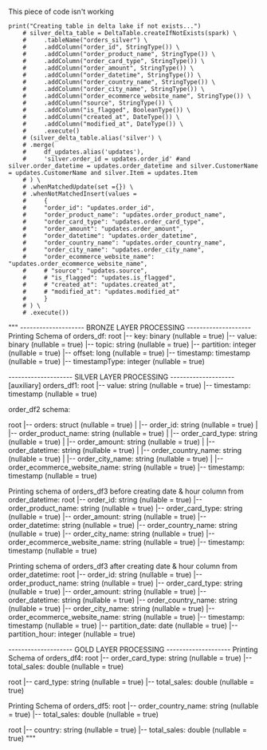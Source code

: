 This piece of code isn't working
```
print("Creating table in delta lake if not exists...")
    # silver_delta_table = DeltaTable.createIfNotExists(spark) \
    #     .tableName("orders_silver") \
    #     .addColumn("order_id", StringType()) \
    #     .addColumn("order_product_name", StringType()) \
    #     .addColumn("order_card_type", StringType()) \
    #     .addColumn("order_amount", StringType()) \
    #     .addColumn("order_datetime", StringType()) \
    #     .addColumn("order_country_name", StringType()) \
    #     .addColumn("order_city_name", StringType()) \
    #     .addColumn("order_ecommerce_website_name", StringType()) \
    #     .addColumn("source", StringType()) \
    #     .addColumn("is_flagged", BooleanType()) \
    #     .addColumn("created_at", DateType()) \
    #     .addColumn("modified_at", DateType()) \
    #     .execute()
    # (silver_delta_table.alias('silver') \
    # .merge(
    #     df_updates.alias('updates'),
    #     'silver.order_id = updates.order_id' #and silver.order_datetime = updates.order_datetime and silver.CustomerName = updates.CustomerName and silver.Item = updates.Item
    # ) \
    # .whenMatchedUpdate(set ={}) \
    # .whenNotMatchedInsert(values =
    #     {
    #     "order_id": "updates.order_id",
    #     "order_product_name": "updates.order_product_name",
    #     "order_card_type": "updates.order_card_type",
    #     "order_amount": "updates.order_amount",
    #     "order_datetime": "updates.order_datetime",
    #     "order_country_name": "updates.order_country_name",
    #     "order_city_name": "updates.order_city_name",
    #     "order_ecommerce_website_name": "updates.order_ecommerce_website_name",
    #     # "source": "updates.source",
    #     # "is_flagged": "updates.is_flagged",
    #     # "created_at": "updates.created_at",
    #     # "modified_at": "updates.modified_at"
    #     }
    # ) \
    # .execute())
```

"""
-------------------- BRONZE LAYER PROCESSING --------------------
Printing Schema of orders_df: 
root
 |-- key: binary (nullable = true)
 |-- value: binary (nullable = true)
 |-- topic: string (nullable = true)
 |-- partition: integer (nullable = true)
 |-- offset: long (nullable = true)
 |-- timestamp: timestamp (nullable = true)
 |-- timestampType: integer (nullable = true)

-------------------- SILVER LAYER PROCESSING --------------------
[auxiliary] orders_df1: 
root
 |-- value: string (nullable = true)
 |-- timestamp: timestamp (nullable = true)

order_df2 schema: 

root
 |-- orders: struct (nullable = true)
 |    |-- order_id: string (nullable = true)
 |    |-- order_product_name: string (nullable = true)
 |    |-- order_card_type: string (nullable = true)
 |    |-- order_amount: string (nullable = true)
 |    |-- order_datetime: string (nullable = true)
 |    |-- order_country_name: string (nullable = true)
 |    |-- order_city_name: string (nullable = true)
 |    |-- order_ecommerce_website_name: string (nullable = true)
 |-- timestamp: timestamp (nullable = true)

Printing schema of orders_df3 before creating date & hour column from order_datetime: 
root
 |-- order_id: string (nullable = true)
 |-- order_product_name: string (nullable = true)
 |-- order_card_type: string (nullable = true)
 |-- order_amount: string (nullable = true)
 |-- order_datetime: string (nullable = true)
 |-- order_country_name: string (nullable = true)
 |-- order_city_name: string (nullable = true)
 |-- order_ecommerce_website_name: string (nullable = true)
 |-- timestamp: timestamp (nullable = true)

Printing schema of orders_df3 after creating date & hour column from order_datetime: 
root
 |-- order_id: string (nullable = true)
 |-- order_product_name: string (nullable = true)
 |-- order_card_type: string (nullable = true)
 |-- order_amount: string (nullable = true)
 |-- order_datetime: string (nullable = true)
 |-- order_country_name: string (nullable = true)
 |-- order_city_name: string (nullable = true)
 |-- order_ecommerce_website_name: string (nullable = true)
 |-- timestamp: timestamp (nullable = true)
 |-- partition_date: date (nullable = true)
 |-- partition_hour: integer (nullable = true)

-------------------- GOLD LAYER PROCESSING --------------------
Printing Schema of orders_df4: 
root
 |-- order_card_type: string (nullable = true)
 |-- total_sales: double (nullable = true)

root
 |-- card_type: string (nullable = true)
 |-- total_sales: double (nullable = true)

Printing Schema of orders_df5: 
root
 |-- order_country_name: string (nullable = true)
 |-- total_sales: double (nullable = true)

root
 |-- country: string (nullable = true)
 |-- total_sales: double (nullable = true)
"""